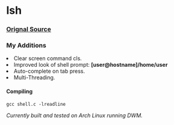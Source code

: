 # lsh
<h3><a href="https://github.com/brenns10/lsh"> Orignal Source</a></h3>
<h3>My Additions</h3>
<li>Clear screen command cls.</li>
<li>Improved look of shell prompt: <b>[user@hostname]/home/user</b></li>
<li>Auto-complete on tab press.</li>
<li>Multi-Threading.</li>
<h4>Compiling</h4>

```
gcc shell.c -lreadline
```
<i>Currently built and tested on Arch Linux running DWM.</i>
